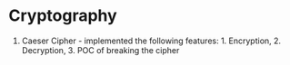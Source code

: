 # Cryptography


1. Caeser Cipher - implemented the following features: 1. Encryption, 2. Decryption, 3. POC of breaking the cipher
